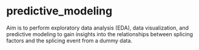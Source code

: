 # predictive_modeling

Aim is to perform exploratory data analysis (EDA), data visualization, and predictive modeling to gain insights into the relationships between splicing factors and the splicing event from a dummy data.
